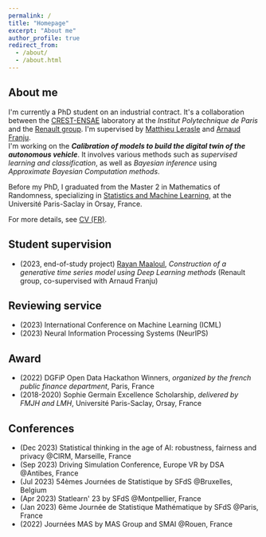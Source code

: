 ```yaml
---
permalink: /
title: "Homepage"
excerpt: "About me"
author_profile: true
redirect_from: 
  - /about/
  - /about.html
---
```


## About me

I'm currently a PhD student on an industrial contract. It's a collaboration between the [CREST-ENSAE](https://crest.science/) laboratory at the *Institut Polytechnique de Paris* and the [Renault group](https://www.renaultgroup.com/). I'm supervised by [Matthieu Lerasle](http://lerasle.perso.math.cnrs.fr/index.html) and [Arnaud Franju](https://www.linkedin.com/in/arnaud-franju-723a611/).  
I'm working on the ***Calibration of models to build the digital twin of the autonomous vehicle***. It involves various methods such as *supervised learning and classification*, as well as *Bayesian inference* using *Approximate Bayesian Computation methods*.

Before my PhD, I graduated from the Master 2 in Mathematics of Randomness, specializing in [Statistics and Machine Learning](https://master-statml.imo.universite-paris-saclay.fr/), at the Université Paris-Saclay in Orsay, France.  

For more details, see [CV (FR)](../files/cv.pdf).  

## Student supervision

* (2023, end-of-study project) [Rayan Maaloul](https://www.linkedin.com/in/rayan-maaloul-9b3606217/?originalSubdomain=fr), *Construction of a generative time series model using Deep Learning methods* (Renault group, co-supervised with Arnaud Franju)

## Reviewing service

* (2023) International Conference on Machine Learning (ICML)
* (2023) Neural Information Processing Systems (NeurIPS)

## Award

* (2022) DGFiP Open Data Hackathon Winners, *organized by the french public finance department*, Paris, France
* (2018-2020) Sophie Germain Excellence Scholarship, *delivered by FMJH and LMH*, Université Paris-Saclay, Orsay, France

## Conferences

* (Dec 2023) Statistical thinking in the age of AI: robustness, fairness and privacy @CIRM, Marseille, France
* (Sep 2023) Driving Simulation Conference, Europe VR by DSA @Antibes, France
* (Jul 2023) 54èmes Journées de Statistique by SFdS @Bruxelles, Belgium
* (Apr 2023) Statlearn' 23 by SFdS @Montpellier, France
* (Jan 2023) 6ème Journée de Statistique Mathématique by SFdS @Paris, France
* (2022) Journées MAS by MAS Group and SMAI @Rouen, France
